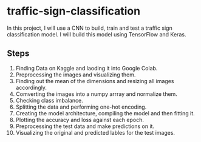 # traffic-sign-classification
In this project, I will use a CNN to build, train and test a traffic sign classification model. I will build this model using TensorFlow and Keras. 

## Steps
1. Finding Data on Kaggle and laoding it into Google Colab.
2. Preprocessing the images and visualizing them.
3. Finding out the mean of the dimensions and resizing all images accordingly. 
4. Comverting the images into a numpy arrray and normalize them. 
5. Checking class imbalance.
6. Splitting the data and performing one-hot encoding.
7. Creating the model architecture, compiling the model and then fitting it. 
8. Plotting the accuracy and loss against each epoch. 
9. Preprocessing the test data and make predictions on it. 
10. Visualizing the original and predicted lables for the test images. 
